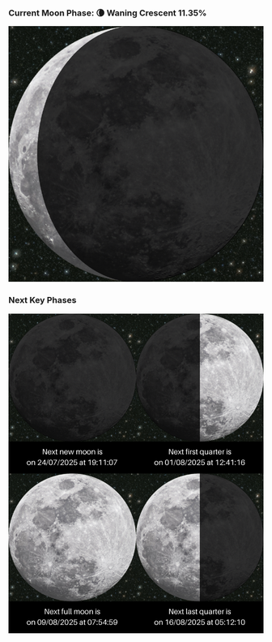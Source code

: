 ### Current Moon Phase: 🌘 Waning Crescent 11.35%
![Moon Phase](moonphase.png)
### Next Key Phases
![Gallery](gallery.png)